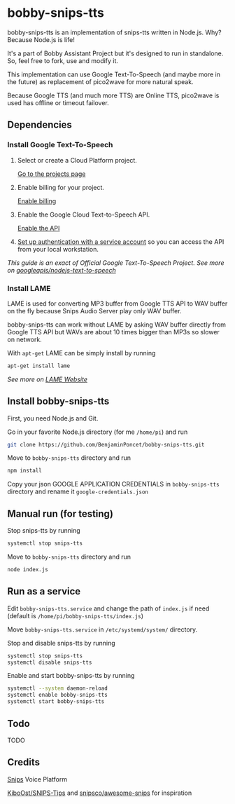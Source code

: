 # bobby-snips-tts

bobby-snips-tts is an implementation of snips-tts written in Node.js. Why? Because Node.js is life!

It's a part of Bobby Assistant Project but it's designed to run in standalone. So, feel free to fork, use and modify it.

This implementation can use Google Text-To-Speech (and maybe more in the future) as replacement of pico2wave for more natural speak.

Because Google TTS (and much more TTS) are Online TTS, pico2wave is used has offline or timeout failover.

## Dependencies

### Install Google Text-To-Speech

1.  Select or create a Cloud Platform project.

    [Go to the projects page][projects]

1.  Enable billing for your project.

    [Enable billing][billing]

1.  Enable the Google Cloud Text-to-Speech API.

    [Enable the API][enable_api]

1.  [Set up authentication with a service account][auth] so you can access the
    API from your local workstation.

*This guide is an exact of Official Google Text-To-Speech Project. See more on [googleapis/nodejs-text-to-speech][tts_project]*

[projects]: https://console.cloud.google.com/project
[billing]: https://support.google.com/cloud/answer/6293499#enable-billing
[enable_api]: https://console.cloud.google.com/flows/enableapi?apiid=texttospeech.googleapis.com
[auth]: https://cloud.google.com/docs/authentication/getting-started
[tts_project]: https://github.com/googleapis/nodejs-text-to-speech

### Install LAME

LAME is used for converting MP3 buffer from Google TTS API to WAV buffer on the fly because Snips Audio Server play only WAV buffer.

bobby-snips-tts can work without LAME by asking WAV buffer directly from Google TTS API but WAVs are about 10 times bigger than MP3s so slower on network.

With `apt-get` LAME can be simply install by running
```bash
apt-get install lame
```
*See more on [LAME Website][lame_website]*

[lame_website]: http://lame.sourceforge.net

## Install bobby-snips-tts

First, you need Node.js and Git.

Go in your favorite Node.js directory (for me `/home/pi`) and run
```bash
git clone https://github.com/BenjaminPoncet/bobby-snips-tts.git
```
Move to `bobby-snips-tts` directory and run
```bash
npm install
```
Copy your json GOOGLE APPLICATION CREDENTIALS in `bobby-snips-tts` directory and rename it `google-credentials.json`

## Manual run (for testing)

Stop snips-tts by running
```bash
systemctl stop snips-tts
```
Move to `bobby-snips-tts` directory and run
```bash
node index.js
```

## Run as a service

Edit `bobby-snips-tts.service` and change the path of `index.js` if need (default is `/home/pi/bobby-snips-tts/index.js`)

Move `bobby-snips-tts.service` in `/etc/systemd/system/` directory.

Stop and disable snips-tts by running
```bash
systemctl stop snips-tts
systemctl disable snips-tts
```
Enable and start bobby-snips-tts by running
```bash
systemctl --system daemon-reload
systemctl enable bobby-snips-tts
systemctl start bobby-snips-tts
```

## Todo

TODO

## Credits

[Snips][snips] Voice Platform

[KiboOst/SNIPS-Tips][tips1] and [snipsco/awesome-snips][tips2] for inspiration

[snips]: https://snips.ai
[tips1]: https://github.com/KiboOst/SNIPS-Tips
[tips2]: https://github.com/snipsco/awesome-snips


